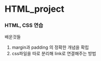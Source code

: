 # HTML_project
### HTML, CSS 연습

배운것들
1. margin과 padding 의 정확한 개념을 확립
2. css파일을 따로 분리해 link로 연결해주는 방법
